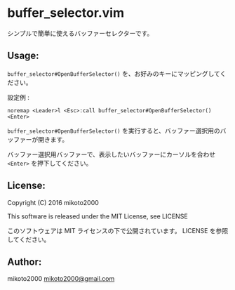 buffer_selector.vim
===================

シンプルで簡単に使えるバッファーセレクターです。

Usage:
------

`buffer_selector#OpenBufferSelector()` を、お好みのキーにマッピングしてください。

設定例 :

```vim
noremap <Leader>l <Esc>:call buffer_selector#OpenBufferSelector()<Enter>
```

`buffer_selector#OpenBufferSelector()` を実行すると、バッファー選択用のバッファーが開きます。

バッファー選択用バッファーで、表示したいバッファーにカーソルを合わせ `<Enter>` を押下してください。


License:
--------

Copyright (C) 2016 mikoto2000

This software is released under the MIT License, see LICENSE

このソフトウェアは MIT ライセンスの下で公開されています。 LICENSE を参照してください。


Author:
-------

mikoto2000 <mikoto2000@gmail.com>

